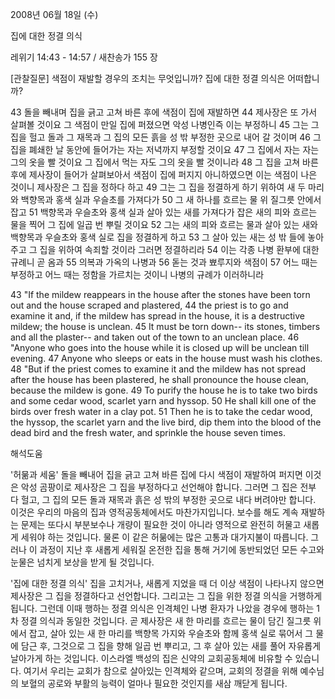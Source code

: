 2008년 06월 18일 (수)

집에 대한 정결 의식



레위기 14:43 - 14:57 / 새찬송가 155 장


[관찰질문]
색점이 재발할 경우의 조치는 무엇입니까? 
집에 대한 정결 의식은 어떠합니까? 

43 돌을 빼내며 집을 긁고 고쳐 바른 후에 색점이 집에 재발하면 
44 제사장은 또 가서 살펴볼 것이요 그 색점이 만일 집에 퍼졌으면 악성 나병인즉 이는 부정하니 
45 그는 그 집을 헐고 돌과 그 재목과 그 집의 모든 흙을 성 밖 부정한 곳으로 내어 갈 것이며 
46 그 집을 폐쇄한 날 동안에 들어가는 자는 저녁까지 부정할 것이요 
47 그 집에서 자는 자는 그의 옷을 빨 것이요 그 집에서 먹는 자도 그의 옷을 빨 것이니라 
48 그 집을 고쳐 바른 후에 제사장이 들어가 살펴보아서 색점이 집에 퍼지지 아니하였으면 이는 색점이 나은 것이니 제사장은 그 집을 정하다 하고 
49 그는 그 집을 정결하게 하기 위하여 새 두 마리와 백향목과 홍색 실과 우슬초를 가져다가 
50 그 새 하나를 흐르는 물 위 질그릇 안에서 잡고 
51 백향목과 우슬초와 홍색 실과 살아 있는 새를 가져다가 잡은 새의 피와 흐르는 물을 찍어 그 집에 일곱 번 뿌릴 것이요 
52 그는 새의 피와 흐르는 물과 살아 있는 새와 백향목과 우슬초와 홍색 실로 집을 정결하게 하고 53 그 살아 있는 새는 성 밖 들에 놓아 주고 그 집을 위하여 속죄할 것이라 그러면 정결하리라 
54 이는 각종 나병 환부에 대한 규례니 곧 옴과 
55 의복과 가옥의 나병과 
56 돋는 것과 뾰루지와 색점이 
57 어느 때는 부정하고 어느 때는 정함을 가르치는 것이니 나병의 규례가 이러하니라 

43 "If the mildew reappears in the house after the stones have been torn out and the house scraped and plastered, 
44 the priest is to go and examine it and, if the mildew has spread in the house, it is a destructive mildew; the house is unclean. 
45 It must be torn down-- its stones, timbers and all the plaster-- and taken out of the town to an unclean place. 
46 "Anyone who goes into the house while it is closed up will be unclean till evening. 
47 Anyone who sleeps or eats in the house must wash his clothes. 
48 "But if the priest comes to examine it and the mildew has not spread after the house has been plastered, he shall pronounce the house clean, because the mildew is gone. 
49 To purify the house he is to take two birds and some cedar wood, scarlet yarn and hyssop. 
50 He shall kill one of the birds over fresh water in a clay pot. 
51 Then he is to take the cedar wood, the hyssop, the scarlet yarn and the live bird, dip them into the blood of the dead bird and the fresh water, and sprinkle the house seven times.

해석도움





'허묾과 세움'
돌을 빼내어 집을 긁고 고쳐 바른 집에 다시 색점이 재발하여 퍼지면 이것은 악성 곰팡이로 제사장은 그 집을 부정하다고 선언해야 합니다. 그러면 그 집은 전부 다 헐고, 그 집의 모든 돌과 재목과 흙은 성 밖의 부정한 곳으로 내다 버려야만 합니다. 이것은 우리의 마음의 집과 영적공동체에서도 마찬가지입니다. 보수를 해도 계속 재발하는 문제는 또다시 부분보수나 개량이 필요한 것이 아니라 영적으로 완전히 허물고 새롭게 세워야 하는 것입니다. 물론 이 같은 허묾에는 많은 고통과 대가지불이 따릅니다. 그러나 이 과정이 지난 후 새롭게 세워질 온전한 집을 통해 거기에 동반되었던 모든 수고와 눈물은 넘치게 보상을 받게 될 것입니다.  

'집에 대한 정결 의식'
집을 고치거나, 새롭게 지었을 때 더 이상 색점이 나타나지 않으면 제사장은 그 집을 정결하다고 선언합니다. 그리고는 그 집을 위한 정결 의식을 거행하게 됩니다. 그런데 이때 행하는 정결 의식은 인격체인 나병 환자가 나았을 경우에 행하는 1차 정결 의식과 동일한 것입니다. 곧 제사장은 새 한 마리를 흐르는 물이 담긴 질그릇 위에서 잡고, 살아 있는 새 한 마리를 백향목 가지와 우슬초와 함께 홍색 실로 묶어서 그 물에 담근 후, 그것으로 그 집을 향해 일곱 번 뿌리고, 그 후 살아 있는 새를 풀어 자유롭게 날아가게 하는 것입니다. 이스라엘 백성의 집은 신약의 교회공동체에 비유할 수 있습니다. 여기서 우리는 교회가 참으로 살아있는 인격체와 같으며, 교회의 정결을 위해 예수님의 보혈의 공로와 부활의 능력이 얼마나 필요한 것인지를 새삼 깨닫게 됩니다.